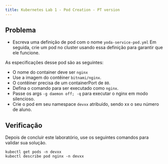 ```yaml
---
title: Kubernetes Lab 1 - Pod Creation - PT version
---
```


## Problema
- Escreva uma definição de pod com o nome `yoda-service-pod.yml` Em seguida, crie um pod no cluster usando essa definição para garantir que ele funcione.

As especificações desse pod são as seguintes:
 - O nome do container deve ser `nginx`
 - Use a imagem do contêiner `bitnami/nginx`.
 - O contêiner precisa de um containerPort de `80`.
 - Defina o comando para ser executado como `nginx`.
 - Passe os args `-g daemon off; -q` para executar o nginx em modo silencioso.
 - Crie o pod em seu namespace `devxx` atribuído, sendo xx o seu número de aluno.


## Verificação
Depois de concluir este laboratório, use os seguintes comandos para validar sua solução.

`kubectl get pods -n devxx`\
`kubectl describe pod nginx -n devxx`